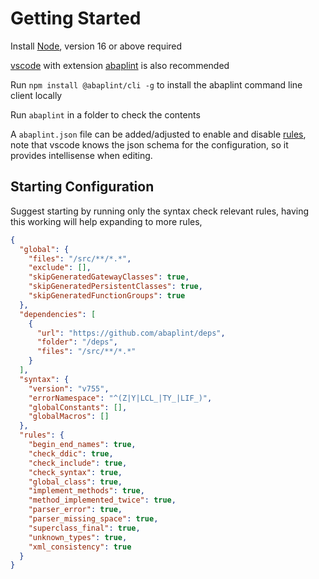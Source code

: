 # Getting Started

Install [Node](https://nodejs.org), version 16 or above required

[vscode](https://code.visualstudio.com/) with extension [abaplint](https://marketplace.visualstudio.com/items?itemName=larshp.vscode-abaplint) is also recommended

Run `npm install @abaplint/cli -g` to install the abaplint command line client locally

Run `abaplint` in a folder to check the contents

A `abaplint.json` file can be added/adjusted to enable and disable [rules](https://rules.abaplint.org/), note that vscode knows the json schema for the configuration, so it provides intellisense when editing.

## Starting Configuration

Suggest starting by running only the syntax check relevant rules, having this working will help expanding to more rules,

```json
{
  "global": {
    "files": "/src/**/*.*",
    "exclude": [],
    "skipGeneratedGatewayClasses": true,
    "skipGeneratedPersistentClasses": true,
    "skipGeneratedFunctionGroups": true
  },
  "dependencies": [
    {
      "url": "https://github.com/abaplint/deps",
      "folder": "/deps",
      "files": "/src/**/*.*"
    }
  ],
  "syntax": {
    "version": "v755",
    "errorNamespace": "^(Z|Y|LCL_|TY_|LIF_)",
    "globalConstants": [],
    "globalMacros": []
  },
  "rules": {
    "begin_end_names": true,
    "check_ddic": true,
    "check_include": true,
    "check_syntax": true,
    "global_class": true,
    "implement_methods": true,
    "method_implemented_twice": true,
    "parser_error": true,
    "parser_missing_space": true,
    "superclass_final": true,
    "unknown_types": true,
    "xml_consistency": true
  }
}
```
